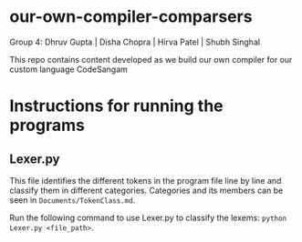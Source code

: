 # our-own-compiler-comparsers

Group 4:
    Dhruv Gupta | 
    Disha Chopra | 
    Hirva Patel | 
    Shubh Singhal 
    
This repo contains content developed as we build our own compiler for our custom language CodeSangam

# Instructions for running the programs

## Lexer.py

This file identifies the different tokens in the program file line by line and classify them in different categories. Categories and its members can be seen in `Documents/TokenClass.md`.  

Run the following command to use Lexer.py to classify the lexems: `python Lexer.py <file_path>`.  
